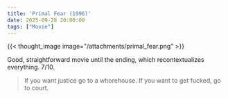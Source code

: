 ```yaml
---
title: 'Primal Fear (1996)'
date: 2025-09-28 20:00:00
tags: ["Movie"]
---
```


{{< thought_image image="/attachments/primal_fear.png" >}}

Good, straightforward movie until the ending, which recontextualizes everything. 7/10.

> If you want justice go to a whorehouse. If you want to get fucked, go to court.
